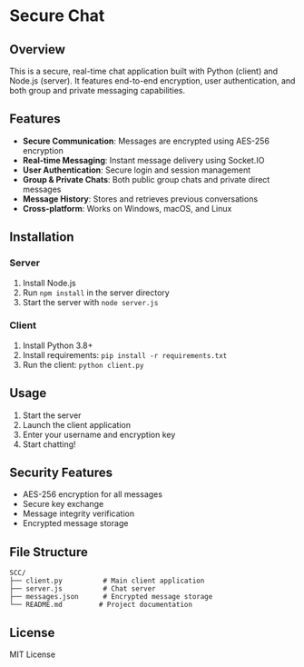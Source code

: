 # Secure Chat 

## Overview
This is a secure, real-time chat application built with Python (client) and Node.js (server). It features end-to-end encryption, user authentication, and both group and private messaging capabilities.

## Features
- **Secure Communication**: Messages are encrypted using AES-256 encryption
- **Real-time Messaging**: Instant message delivery using Socket.IO
- **User Authentication**: Secure login and session management
- **Group & Private Chats**: Both public group chats and private direct messages
- **Message History**: Stores and retrieves previous conversations
- **Cross-platform**: Works on Windows, macOS, and Linux

## Installation
### Server
1. Install Node.js
2. Run `npm install` in the server directory
3. Start the server with `node server.js`

### Client
1. Install Python 3.8+
2. Install requirements: `pip install -r requirements.txt`
3. Run the client: `python client.py`

## Usage
1. Start the server
2. Launch the client application
3. Enter your username and encryption key
4. Start chatting!

## Security Features
- AES-256 encryption for all messages
- Secure key exchange
- Message integrity verification
- Encrypted message storage

## File Structure
```
SCC/
├── client.py          # Main client application
├── server.js          # Chat server
├── messages.json      # Encrypted message storage
└── README.md         # Project documentation
```

## License
MIT License
